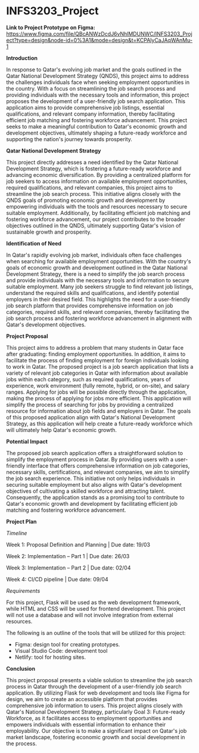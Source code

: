 # INFS3203_Project

**Link to Project Prototype on Figma:**
https://www.figma.com/file/QBcANWzDcdJ6vNhlMDUNWC/INFS3203_Project?type=design&node-id=0%3A1&mode=design&t=KCPAlyCaJAqWAnMu-1

**Introduction**

In response to Qatar's evolving job market and the goals outlined in the Qatar National Development Strategy (QNDS), this project aims to address the challenges individuals face when seeking employment opportunities in the country. With a focus on streamlining the job search process and providing individuals with the necessary tools and information, this project proposes the development of a user-friendly job search application. This application aims to provide comprehensive job listings, essential qualifications, and relevant company information, thereby facilitating efficient job matching and fostering workforce advancement. This project seeks to make a meaningful contribution to Qatar's economic growth and development objectives, ultimately shaping a future-ready workforce and supporting the nation's journey towards prosperity.

**Qatar National Development Strategy**

This project directly addresses a need identified by the Qatar National Development Strategy, which is fostering a future-ready workforce and advancing economic diversification. By providing a centralized platform for job seekers to access information on available employment opportunities, required qualifications, and relevant companies, this project aims to streamline the job search process. This initiative aligns closely with the QNDS goals of promoting economic growth and development by empowering individuals with the tools and resources necessary to secure suitable employment. Additionally, by facilitating efficient job matching and fostering workforce advancement, our project contributes to the broader objectives outlined in the QNDS, ultimately supporting Qatar's vision of sustainable growth and prosperity.


**Identification of Need**

In Qatar's rapidly evolving job market, individuals often face challenges when searching for available employment opportunities. With the country's goals of economic growth and development outlined in the Qatar National Development Strategy, there is a need to simplify the job search process and provide individuals with the necessary tools and information to secure suitable employment. Many job seekers struggle to find relevant job listings, understand the required skills and qualifications, and identify potential employers in their desired field. This highlights the need for a user-friendly job search platform that provides comprehensive information on job categories, required skills, and relevant companies, thereby facilitating the job search process and fostering workforce advancement in alignment with Qatar's development objectives.

**Project Proposal**

This project aims to address a problem that many students in Qatar face after graduating: finding employment opportunities. In addition, it aims to facilitate the process of finding employment for foreign individuals looking to work in Qatar. The proposed project is a job search application that lists a variety of relevant job categories in Qatar with information about available jobs within each category, such as required qualifications, years of experience, work environment (fully remote, hybrid, or on-site), and salary ranges. Applying for jobs will be possible directly through the application, making the process of applying for jobs more efficient. This application will simplify the process of searching for jobs by providing a centralized resource for information about job fields and employers in Qatar. The goals of this proposed application align with Qatar's National Development Strategy, as this application will help create a future-ready workforce which will ultimately help Qatar's economic growth. 


**Potential Impact**

The proposed job search application offers a straightforward solution to simplify the employment process in Qatar. By providing users with a user-friendly interface that offers comprehensive information on job categories, necessary skills, certifications, and relevant companies, we aim to simplify the job search experience. This initiative not only helps individuals in securing suitable employment but also aligns with Qatar's development objectives of cultivating a skilled workforce and attracting talent. Consequently, the application stands as a promising tool to contribute to Qatar's economic growth and development by facilitating efficient job matching and fostering workforce advancement.

**Project Plan**

*Timeline*

Week 1: Proposal Definition and Planning | Due date: 19/03

Week 2: Implementation – Part 1 | Due date: 26/03

Week 3: Implementation – Part 2  | Due date: 02/04

Week 4: CI/CD pipeline | Due date: 09/04

*Requirements*

For this project, Flask will be used as the web development framework, while HTML and CSS will be used for frontend development. This project will not use a database and will not involve integration from external resources.

The following is an outline of the tools that will be utilized for this project:
- Figma: design tool for creating prototypes.
- Visual Studio Code: development tool
- Netlify: tool for hosting sites.

**Conclusion**

This project proposal presents a viable solution to streamline the job search process in Qatar through the development of a user-friendly job search application. By utilizing Flask for web development and tools like Figma for design, we aim to create an accessible platform that provides comprehensive job information to users. This project aligns closely with Qatar's National Development Strategy, particularly Goal 3: Future-ready Workforce, as it facilitates access to employment opportunities and empowers individuals with essential information to enhance their employability. Our objective is to make a significant impact on Qatar's job market landscape, fostering economic growth and social development in the process.
